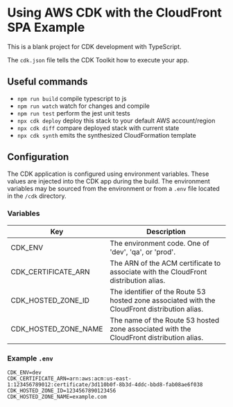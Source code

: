 # Using AWS CDK with the CloudFront SPA Example

This is a blank project for CDK development with TypeScript.

The `cdk.json` file tells the CDK Toolkit how to execute your app.

## Useful commands

- `npm run build` compile typescript to js
- `npm run watch` watch for changes and compile
- `npm run test` perform the jest unit tests
- `npx cdk deploy` deploy this stack to your default AWS account/region
- `npx cdk diff` compare deployed stack with current state
- `npx cdk synth` emits the synthesized CloudFormation template

## Configuration

The CDK application is configured using environment variables. These values are injected into the CDK app during the build. The environment variables may be sourced from the environment or from a `.env` file located in the `/cdk` directory.

### Variables

| Key                  | Description                                                                                   |
| -------------------- | --------------------------------------------------------------------------------------------- |
| CDK_ENV              | The environment code. One of 'dev', 'qa', or 'prod'.                                          |
| CDK_CERTIFICATE_ARN  | The ARN of the ACM certificate to associate with the CloudFront distribution alias.           |
| CDK_HOSTED_ZONE_ID   | The identifier of the Route 53 hosted zone associated with the CloudFront distribution alias. |
| CDK_HOSTED_ZONE_NAME | The name of the Route 53 hosted zone associated with the CloudFront distribution alias.       |

### Example `.env`

```
CDK_ENV=dev
CDK_CERTIFICATE_ARN=arn:aws:acm:us-east-1:123456789012:certificate/3d110b0f-8b3d-4ddc-bbd8-fab08ae6f038
CDK_HOSTED_ZONE_ID=1234567890123456
CDK_HOSTED_ZONE_NAME=example.com
```
